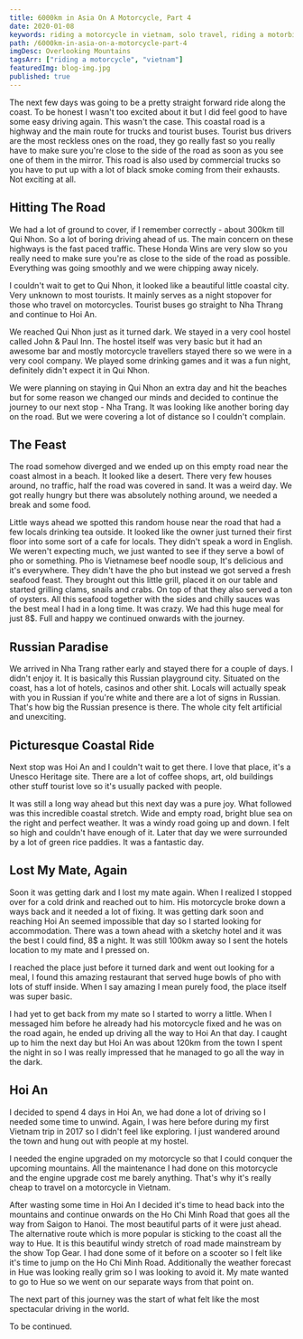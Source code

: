 ```yaml
---
title: 6000km in Asia On A Motorcycle, Part 4
date: 2020-01-08
keywords: riding a motorcycle in vietnam, solo travel, riding a motorbike in asia, honda win, riding honda win in vietnam, hoi an, nha trang, qui nhon, vietnam costal roads
path: /6000km-in-asia-on-a-motorcycle-part-4
imgDesc: Overlooking Mountains
tagsArr: ["riding a motorcycle", "vietnam"]
featuredImg: blog-img.jpg
published: true
---
```


The next few days was going to be a pretty straight forward ride along the coast. To be honest I wasn't too excited about it but I did feel good to have some easy driving again. This wasn't the case. This coastal road is a highway and the main route for trucks and tourist buses. Tourist bus drivers are the most reckless ones on the road, they go really fast so you really have to make sure you're close to the side of the road as soon as you see one of them in the mirror. This road is also used by commercial trucks so you have to put up with a lot of black smoke coming from their exhausts. Not exciting at all.

## Hitting The Road

We had a lot of ground to cover, if I remember correctly - about 300km till Qui Nhon. So a lot of boring driving ahead of us. The main concern on these highways is the fast paced traffic. These Honda Wins are very slow so you really need to make sure you're as close to the side of the road as possible. Everything was going smoothly and we were chipping away nicely.

I couldn't wait to get to Qui Nhon, it looked like a beautiful little coastal city. Very unknown to most tourists. It mainly serves as a night stopover for those who travel on motorcycles. Tourist buses go straight to Nha Thrang and continue to Hoi An.

We reached Qui Nhon just as it turned dark. We stayed in a very cool hostel called John & Paul Inn. The hostel itself was very basic but it had an awesome bar and mostly motorcycle travellers stayed there so we were in a very cool company. We played some drinking games and it was a fun night, definitely didn't expect it in Qui Nhon.

We were planning on staying in Qui Nhon an extra day and hit the beaches but for some reason we changed our minds and decided to continue the journey to our next stop - Nha Trang. It was looking like another boring day on the road. But we were covering a lot of distance so I couldn't complain.

## The Feast

The road somehow diverged and we ended up on this empty road near the coast almost in a beach. It looked like a desert. There very few houses around, no traffic, half the road was covered in sand. It was a weird day. We got really hungry but there was absolutely nothing around, we needed a break and some food.

Little ways ahead we spotted this random house near the road that had a few locals drinking tea outside. It looked like the owner just turned their first floor into some sort of a cafe for locals. They didn't speak a word in English. We weren't expecting much, we just wanted to see if they serve a bowl of pho or something. Pho is Vietnamese beef noodle soup, It's delicious and it's everywhere. They didn't have the pho but instead we got served a fresh seafood feast. They brought out this little grill, placed it on our table and started grilling clams, snails and crabs. On top of that they also served a ton of oysters. All this seafood together with the sides and chilly sauces was the best meal I had in a long time. It was crazy. We had this huge meal for just 8\$. Full and happy we continued onwards with the journey.

## Russian Paradise

We arrived in Nha Trang rather early and stayed there for a couple of days. I didn't enjoy it. It is basically this Russian playground city. Situated on the coast, has a lot of hotels, casinos and other shit. Locals will actually speak with you in Russian if you're white and there are a lot of signs in Russian. That's how big the Russian presence is there. The whole city felt artificial and unexciting.

## Picturesque Coastal Ride

Next stop was Hoi An and I couldn't wait to get there. I love that place, it's a Unesco Heritage site. There are a lot of coffee shops, art, old buildings other stuff tourist love so it's usually packed with people.

It was still a long way ahead but this next day was a pure joy. What followed was this incredible coastal stretch. Wide and empty road, bright blue sea on the right and perfect weather. It was a windy road going up and down. I felt so high and couldn't have enough of it. Later that day we were surrounded by a lot of green rice paddies. It was a fantastic day.

## Lost My Mate, Again

Soon it was getting dark and I lost my mate again. When I realized I stopped over for a cold drink and reached out to him. His motorcycle broke down a ways back and it needed a lot of fixing. It was getting dark soon and reaching Hoi An seemed impossible that day so I started looking for accommodation. There was a town ahead with a sketchy hotel and it was the best I could find, 8\$ a night. It was still 100km away so I sent the hotels location to my mate and I pressed on.

I reached the place just before it turned dark and went out looking for a meal, I found this amazing restaurant that served huge bowls of pho with lots of stuff inside. When I say amazing I mean purely food, the place itself was super basic.

I had yet to get back from my mate so I started to worry a little. When I messaged him before he already had his motorcycle fixed and he was on the road again, he ended up driving all the way to Hoi An that day. I caught up to him the next day but Hoi An was about 120km from the town I spent the night in so I was really impressed that he managed to go all the way in the dark.

## Hoi An

I decided to spend 4 days in Hoi An, we had done a lot of driving so I needed some time to unwind. Again, I was here before during my first Vietnam trip in 2017 so I didn't feel like exploring. I just wandered around the town and hung out with people at my hostel.

I needed the engine upgraded on my motorcycle so that I could conquer the upcoming mountains. All the maintenance I had done on this motorcycle and the engine upgrade cost me barely anything. That's why it's really cheap to travel on a motorcycle in Vietnam.

After wasting some time in Hoi An I decided it's time to head back into the mountains and continue onwards on the Ho Chi Minh Road that goes all the way from Saigon to Hanoi. The most beautiful parts of it were just ahead. The alternative route which is more popular is sticking to the coast all the way to Hue. It is this beautiful windy stretch of road made mainstream by the show Top Gear. I had done some of it before on a scooter so I felt like it's time to jump on the Ho Chi Minh Road. Additionally the weather forecast in Hue was looking really grim so I was looking to avoid it. My mate wanted to go to Hue so we went on our separate ways from that point on.

The next part of this journey was the start of what felt like the most spectacular driving in the world.

To be continued.
